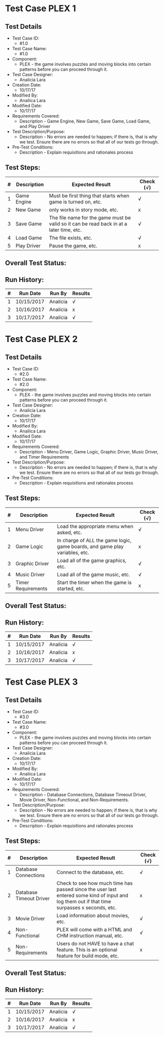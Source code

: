 # Test Case PLEX 1

## Test Details

* Test Case ID:
  * #1.0
* Test Case Name:
  * #1.0
* Component: 
  * PLEX - the game involves puzzles and moving blocks into certain patterns before you can proceed through it.
* Test Case Designer:
  * Analicia Lara
* Creation Date:
  * 10/17/17
* Modified By:
  * Analiica Lara
* Modified Date:
  * 10/17/17
* Requirements Covered:
  * Description - Game Engine, New Game, Save Game, Load Game, and Play Driver
* Test Description/Purpose:
  * Description - No errors are needed to happen; if there is, that is why we test. Ensure there are no errors so that all of our tests go through.
* Pre-Test Conditions:
  * Description - Explain requisitions and rationales process
## Test Steps: 
| # | Description | Expected Result | Check (√) |
| --- | --- | --- | --- |
| 1 |Game Engine | Must be first thing that starts when game is turned on, etc.| √ |			
| 2 | New Game| only works in story mode, etc.| x|			
| 3 | Save Game| The file name for the game must be valid so it can be read back in at a later time, etc.| √|			
| 4 | Load Game|The file exists, etc.| √|			
| 5 |Play Driver | Pause the game, etc.| x|			
	

## Overall Test Status:



## Run History:
| # |	Run Date |	Run By |	Results |
| --- | --- | --- | --- |
| 1 | 10/15/2017| Analicia|√|			
| 2 |10/16/2017 | Analicia| x|			
| 3 | 10/17/2017| Analicia|√|		


# Test Case PLEX 2

## Test Details

* Test Case ID:
  * #2.0
* Test Case Name:
  * #2.0
* Component: 
  * PLEX - the game involves puzzles and moving blocks into certain patterns before you can proceed through it.
* Test Case Designer:
  * Analicia Lara
* Creation Date:
  * 10/17/17
* Modified By:
  * Analiica Lara
* Modified Date:
  * 10/17/17
* Requirements Covered:
  * Description - Menu Driver, Game Logic, Graphic Driver, Music Driver, and Timer Requirements
* Test Description/Purpose:
  * Description - No errors are needed to happen; if there is, that is why we test. Ensure there are no errors so that all of our tests go through.
* Pre-Test Conditions:
  * Description - Explain requisitions and rationales process
## Test Steps: 
| # | Description | Expected Result | Check (√) |
| --- | --- | --- | --- |
| 1 |Menu Driver | Load the appropriate menu when asked, etc.| √ |			
| 2 |Game Logic| In charge of ALL the game logic, game boards, and game play variables, etc.| x|			
| 3 |Graphic Driver| Load all of the game graphics, etc.| √|			
| 4 |  Music Driver|Load all of the game music, etc. | √|			
| 5 |Timer Requirements | Start the timer when the game is started, etc.| x|			
	

## Overall Test Status:



## Run History:
| # |	Run Date |	Run By |	Results |
| --- | --- | --- | --- |
| 1 | 10/15/2017| Analicia|√|			
| 2 |10/16/2017 | Analicia| x|			
| 3 | 10/17/2017| Analicia|√|		


# Test Case PLEX 3

## Test Details

* Test Case ID:
  * #3.0
* Test Case Name:
  * #3.0
* Component: 
  * PLEX - the game involves puzzles and moving blocks into certain patterns before you can proceed through it.
* Test Case Designer:
  * Analicia Lara
* Creation Date:
  * 10/17/17
* Modified By:
  * Analiica Lara
* Modified Date:
  * 10/17/17
* Requirements Covered:
  * Description - Database Connections, Database Timeout Driver, Movie Driver, Non-Functional, and Non-Requirements.
* Test Description/Purpose:
  * Description - No errors are needed to happen; if there is, that is why we test. Ensure there are no errors so that all of our tests go through.
* Pre-Test Conditions:
  * Description - Explain requisitions and rationales process
## Test Steps: 
| # | Description | Expected Result | Check (√) |
| --- | --- | --- | --- |
| 1 |Database Connections |  Connect to the database, etc.| √ |			
| 2 |  Database Timeout Driver|  Check to see how much time has passed since the user last entered some kind of input and log them out if that time surpasses x seconds, etc.| x|			
| 3 | Movie Driver| Load information about movies, etc.| √|			
| 4 | Non-Functional|PLEX will come with a HTML and CHM instruction manual, etc.| √|			
| 5 |Non-Requirements |  Users do not HAVE to have a chat feature. This is an optional feature for build mode, etc.| x|			
	

## Overall Test Status:



## Run History:
| # |	Run Date |	Run By |	Results |
| --- | --- | --- | --- |
| 1 | 10/15/2017| Analicia|√|			
| 2 |10/16/2017 | Analicia| x|			
| 3 | 10/17/2017| Analicia|√|		


